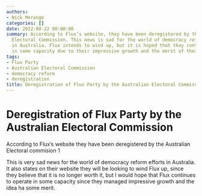 ```yaml
---
authors:
- Nick Merange
categories: []
date: 2022-08-22 00:00:00
summary: According to Flux’s website, they have been deregistered by the Australian
  Electoral Commission. This news is sad for the world of democracy reform efforts
  in Australia. Flux intends to wind up, but it is hoped that they continue to operate
  in some capacity due to their impressive growth and the merit of their idea.
tags:
- Flux Party
- Australian Electoral Commission
- democracy reform
- deregistration
title: Deregistration of Flux Party by the Australian Electoral Commission
---
```


# Deregistration of Flux Party by the Australian Electoral Commission

According to Flux’s website they have been deregistered by the Australian Electoral commision 1

This is very sad news for the world of democracy reform efforts in Australia. It also states on their website they will be looking to wind Flux up, since they believe that it is no longer worth it, but I would hope that Flux continues to operate in some capacity since they managed impressive growth and the idea ha some merit.

<!-- more -->